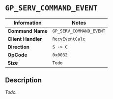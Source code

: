 # `GP_SERV_COMMAND_EVENT`

| Information               | Notes |
|---                        |---    |
| **Command Name**          | `GP_SERV_COMMAND_EVENT` |
| **Client Handler**        | `RecvEventCalc` |
| **Direction**             | `S -> C` |
| **OpCode**                | `0x0032` |
| **Size**                  | `Todo` |

## Description

_Todo._
